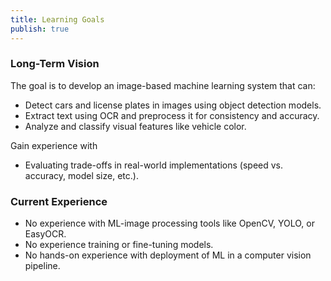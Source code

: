 ```yaml
---
title: Learning Goals
publish: true
---
```

### Long-Term Vision
The goal is to develop an image-based machine learning system that can:
- Detect cars and license plates in images using object detection models.
- Extract text using OCR and preprocess it for consistency and accuracy.
- Analyze and classify visual features like vehicle color.

Gain experience with
- Evaluating trade-offs in real-world implementations (speed vs. accuracy, model size, etc.).


### Current Experience
- No experience with ML-image processing tools like OpenCV, YOLO, or EasyOCR.
- No experience training or fine-tuning models.
- No hands-on experience with deployment of ML in a computer vision pipeline.